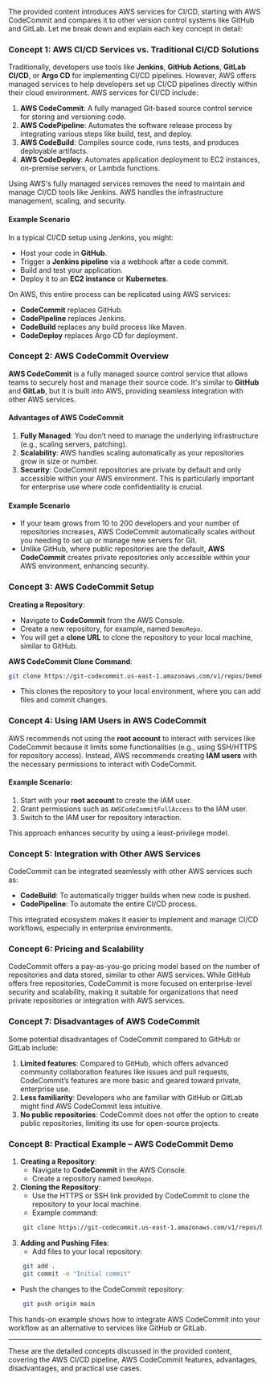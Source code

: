 The provided content introduces AWS services for CI/CD, starting with AWS CodeCommit and compares it to other version control systems like GitHub and GitLab. Let me break down and explain each key concept in detail:

### Concept 1: AWS CI/CD Services vs. Traditional CI/CD Solutions
Traditionally, developers use tools like **Jenkins**, **GitHub Actions**, **GitLab CI/CD**, or **Argo CD** for implementing CI/CD pipelines. However, AWS offers managed services to help developers set up CI/CD pipelines directly within their cloud environment. AWS services for CI/CD include:
1. **AWS CodeCommit**: A fully managed Git-based source control service for storing and versioning code.
2. **AWS CodePipeline**: Automates the software release process by integrating various steps like build, test, and deploy.
3. **AWS CodeBuild**: Compiles source code, runs tests, and produces deployable artifacts.
4. **AWS CodeDeploy**: Automates application deployment to EC2 instances, on-premise servers, or Lambda functions.

Using AWS's fully managed services removes the need to maintain and manage CI/CD tools like Jenkins. AWS handles the infrastructure management, scaling, and security.

#### **Example Scenario**
In a typical CI/CD setup using Jenkins, you might:
- Host your code in **GitHub**.
- Trigger a **Jenkins pipeline** via a webhook after a code commit.
- Build and test your application.
- Deploy it to an **EC2 instance** or **Kubernetes**.

On AWS, this entire process can be replicated using AWS services:
- **CodeCommit** replaces GitHub.
- **CodePipeline** replaces Jenkins.
- **CodeBuild** replaces any build process like Maven.
- **CodeDeploy** replaces Argo CD for deployment.

### Concept 2: AWS CodeCommit Overview
**AWS CodeCommit** is a fully managed source control service that allows teams to securely host and manage their source code. It's similar to **GitHub** and **GitLab**, but it is built into AWS, providing seamless integration with other AWS services.

#### Advantages of AWS CodeCommit
1. **Fully Managed**: You don’t need to manage the underlying infrastructure (e.g., scaling servers, patching).
2. **Scalability**: AWS handles scaling automatically as your repositories grow in size or number.
3. **Security**: CodeCommit repositories are private by default and only accessible within your AWS environment. This is particularly important for enterprise use where code confidentiality is crucial.

#### Example Scenario
- If your team grows from 10 to 200 developers and your number of repositories increases, AWS CodeCommit automatically scales without you needing to set up or manage new servers for Git.
- Unlike GitHub, where public repositories are the default, **AWS CodeCommit** creates private repositories only accessible within your AWS environment, enhancing security.

### Concept 3: AWS CodeCommit Setup
**Creating a Repository**:
- Navigate to **CodeCommit** from the AWS Console.
- Create a new repository, for example, named `DemoRepo`.
- You will get a **clone URL** to clone the repository to your local machine, similar to GitHub.

**AWS CodeCommit Clone Command**:
```bash
git clone https://git-codecommit.us-east-1.amazonaws.com/v1/repos/DemoRepo
```
- This clones the repository to your local environment, where you can add files and commit changes.

### Concept 4: Using IAM Users in AWS CodeCommit
AWS recommends not using the **root account** to interact with services like CodeCommit because it limits some functionalities (e.g., using SSH/HTTPS for repository access). Instead, AWS recommends creating **IAM users** with the necessary permissions to interact with CodeCommit.

#### Example Scenario:
1. Start with your **root account** to create the IAM user.
2. Grant permissions such as `AWSCodeCommitFullAccess` to the IAM user.
3. Switch to the IAM user for repository interaction.

This approach enhances security by using a least-privilege model.

### Concept 5: Integration with Other AWS Services
CodeCommit can be integrated seamlessly with other AWS services such as:
- **CodeBuild**: To automatically trigger builds when new code is pushed.
- **CodePipeline**: To automate the entire CI/CD process.
  
This integrated ecosystem makes it easier to implement and manage CI/CD workflows, especially in enterprise environments.

### Concept 6: Pricing and Scalability
CodeCommit offers a pay-as-you-go pricing model based on the number of repositories and data stored, similar to other AWS services. While GitHub offers free repositories, CodeCommit is more focused on enterprise-level security and scalability, making it suitable for organizations that need private repositories or integration with AWS services.

### Concept 7: Disadvantages of AWS CodeCommit
Some potential disadvantages of CodeCommit compared to GitHub or GitLab include:
1. **Limited features**: Compared to GitHub, which offers advanced community collaboration features like issues and pull requests, CodeCommit’s features are more basic and geared toward private, enterprise use.
2. **Less familiarity**: Developers who are familiar with GitHub or GitLab might find AWS CodeCommit less intuitive.
3. **No public repositories**: CodeCommit does not offer the option to create public repositories, limiting its use for open-source projects.

### Concept 8: Practical Example – AWS CodeCommit Demo
1. **Creating a Repository**:
   - Navigate to **CodeCommit** in the AWS Console.
   - Create a repository named `DemoRepo`.
2. **Cloning the Repository**:
   - Use the HTTPS or SSH link provided by CodeCommit to clone the repository to your local machine.
   - Example command:
 ```bash
     git clone https://git-codecommit.us-east-1.amazonaws.com/v1/repos/DemoRepo
 ```
3. **Adding and Pushing Files**:
   - Add files to your local repository:
 ```bash
     git add .
     git commit -m "Initial commit"
 ```
   - Push the changes to the CodeCommit repository:
 ```bash
     git push origin main
 ```

This hands-on example shows how to integrate AWS CodeCommit into your workflow as an alternative to services like GitHub or GitLab.

---

These are the detailed concepts discussed in the provided content, covering the AWS CI/CD pipeline, AWS CodeCommit features, advantages, disadvantages, and practical use cases.